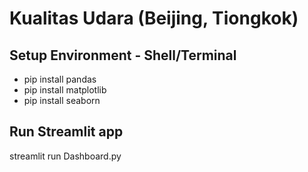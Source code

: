 # Kualitas Udara (Beijing, Tiongkok)

## Setup Environment - Shell/Terminal
- pip install pandas
- pip install matplotlib
- pip install seaborn

## Run Streamlit app
streamlit run Dashboard.py
